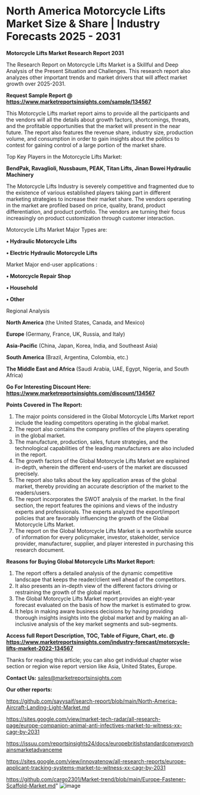 # North America Motorcycle Lifts Market Size & Share | Industry Forecasts 2025 - 2031

<strong>Motorcycle Lifts Market Research Report 2031</strong>

The Research Report on Motorcycle Lifts Market is a Skillful and Deep Analysis of the Present Situation and Challenges. This research report also analyzes other important trends and market drivers that will affect market growth over 2025-2031.

<strong>Request Sample Report @ <a href=https://www.marketreportsinsights.com/sample/134567>https://www.marketreportsinsights.com/sample/134567</a></strong>

This Motorcycle Lifts market report aims to provide all the participants and the vendors will all the details about growth factors, shortcomings, threats, and the profitable opportunities that the market will present in the near future. The report also features the revenue share, industry size, production volume, and consumption in order to gain insights about the politics to contest for gaining control of a large portion of the market share.

Top Key Players in the Motorcycle Lifts Market:

<strong>BendPak, Ravaglioli, Nussbaum, PEAK, Titan Lifts, Jinan Bowei Hydraulic Machinery</strong>

The Motorcycle Lifts Industry is severely competitive and fragmented due to the existence of various established players taking part in different marketing strategies to increase their market share. The vendors operating in the market are profiled based on price, quality, brand, product differentiation, and product portfolio. The vendors are turning their focus increasingly on product customization through customer interaction.

Motorcycle Lifts Market Major Types are:

<strong>• Hydraulic Motorcycle Lifts

• Electric Hydraulic Motorcycle Lifts</strong>

Market Major end-user applications :

<strong>• Motorcycle Repair Shop

• Household

• Other</strong>

Regional Analysis

</u><strong><b>North America</b></strong> (the United States, Canada, and Mexico)

<strong><b>Europe </b></strong>(Germany, France, UK, Russia, and Italy)

<strong><b>Asia-Pacific</b></strong> (China, Japan, Korea, India, and Southeast Asia)

<strong><b>South America</b></strong> (Brazil, Argentina, Colombia, etc.)

<strong><b>The Middle East and Africa</b></strong> (Saudi Arabia, UAE, Egypt, Nigeria, and South Africa)

<strong>Go For Interesting Discount Here: <a href=https://www.marketreportsinsights.com/discount/134567>https://www.marketreportsinsights.com/discount/134567</a></strong>

<strong>Points Covered in The Report:</strong>
<ol>
  <li>The major points considered in the Global Motorcycle Lifts Market report include the leading competitors operating in the global market.</li>
  <li>The report also contains the company profiles of the players operating in the global market.</li>
  <li>The manufacture, production, sales, future strategies, and the technological capabilities of the leading manufacturers are also included in the report.</li>
  <li>The growth factors of the Global Motorcycle Lifts Market are explained in-depth, wherein the different end-users of the market are discussed precisely.</li>
  <li>The report also talks about the key application areas of the global market, thereby providing an accurate description of the market to the readers/users.</li>
  <li>The report incorporates the SWOT analysis of the market. In the final section, the report features the opinions and views of the industry experts and professionals. The experts analyzed the export/import policies that are favorably influencing the growth of the Global Motorcycle Lifts Market.</li>
  <li>The report on the Global Motorcycle Lifts Market is a worthwhile source of information for every policymaker, investor, stakeholder, service provider, manufacturer, supplier, and player interested in purchasing this research document.</li>
</ol>
<strong>Reasons for Buying Global Motorcycle Lifts Market Report:</strong>

<ol>
  <li>The report offers a detailed analysis of the dynamic competitive landscape that keeps the reader/client well ahead of the competitors.</li>
  <li>It also presents an in-depth view of the different factors driving or restraining the growth of the global market.</li>
  <li>The Global Motorcycle Lifts Market report provides an eight-year forecast evaluated on the basis of how the market is estimated to grow.</li>
  <li>It helps in making aware business decisions by having providing thorough insights insights into the global market and by making an all-inclusive analysis of the key market segments and sub-segments.</li>
</ol>
<strong>Access full Report Description, TOC, Table of Figure, Chart, etc. @ <a href=https://www.marketreportsinsights.com/industry-forecast/motorcycle-lifts-market-2022-134567>https://www.marketreportsinsights.com/industry-forecast/motorcycle-lifts-market-2022-134567</a></strong>


Thanks for reading this article; you can also get individual chapter wise section or region wise report version like Asia, United States, Europe.

<strong>Contact Us:</strong>
sales@marketreportsinsights.com

<strong>Our other reports:</strong>

<a href=https://github.com/sayysaif/search-report/blob/main/North-America-Aircraft-Landing-Light-Market.md>https://github.com/sayysaif/search-report/blob/main/North-America-Aircraft-Landing-Light-Market.md</a>

<a href=https://sites.google.com/view/market-tech-radar/all-research-page/europe-companion-animal-anti-infectives-market-to-witness-xx-cagr-by-2031>https://sites.google.com/view/market-tech-radar/all-research-page/europe-companion-animal-anti-infectives-market-to-witness-xx-cagr-by-2031</a>

<a href=https://issuu.com/reportsinsights24/docs/europebritishstandardconveyorchainsmarketadvanceme>https://issuu.com/reportsinsights24/docs/europebritishstandardconveyorchainsmarketadvanceme</a>

<a href=https://sites.google.com/view/innovatenow/all-research-reports/europe-applicant-tracking-systems-market-to-witness-xx-cagr-by-2031>https://sites.google.com/view/innovatenow/all-research-reports/europe-applicant-tracking-systems-market-to-witness-xx-cagr-by-2031</a>

<a href=https://github.com/cargo2301/Market-trend/blob/main/Europe-Fastener-Scaffold-Market.md>https://github.com/cargo2301/Market-trend/blob/main/Europe-Fastener-Scaffold-Market.md</a>"
![image](https://github.com/user-attachments/assets/967665f5-fe44-45ca-a47e-e4658f13863a)
